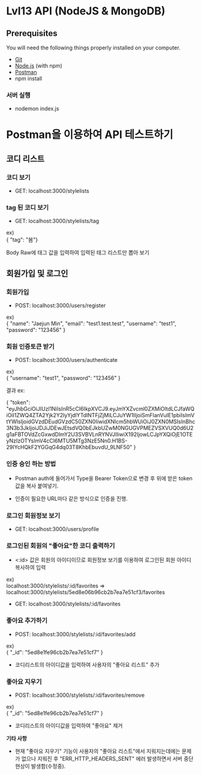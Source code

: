 # Lvl13 API (NodeJS & MongoDB)



## Prerequisites

You will need the following things properly installed on your computer.

* [Git](https://git-scm.com/)
* [Node.js](https://nodejs.org/) (with npm)
* [Postman](https://www.postman.com/)
* npm install

<h3><b>서버 실행</b></h3>

* nodemon index.js

# Postman을 이용하여 API 테스트하기


## 코디 리스트

<h3><b>코디 보기</b></h3>

* GET: localhost:3000/stylelists


<h3><b>tag 된 코디 보기</b></h3>

* GET: localhost:3000/stylelists/tag

ex)</br>
<t>{	"tag": "봄"}</t>

<p><t>Body Raw에 태그 값을 입력하여 입력된 태그 리스트만 뽑아 보기</t></p>

## 회원가입 및 로그인

<h3><b>회원가입</b></h3>

* POST: localhost:3000/users/register

ex)</br>
  {
	"name": "Jaejun Min",
	"email": "test1.test.test",
	"username": "test1",
	"password": "123456"
}

<h3><b>회원 인증토큰 받기</b></h3>

* POST: localhost:3000/users/authenticate

ex)<br>
<t>{
	"username": "test1",
	"password": "123456"
}</t>

결과 ex:<br>

<t>{
    "token": "eyJhbGciOiJIUzI1NiIsInR5cCI6IkpXVCJ9.eyJmYXZvcml0ZXMiOltdLCJfaWQiOiI1ZWQ4ZTA2Yjk2Y2IyYjdlYTdlNTFjZjMiLCJuYW1lIjoiSmFlanVuIE1pbiIsImVtYWlsIjoidGVzdDEudGVzdC50ZXN0IiwidXNlcm5hbWUiOiJ0ZXN0MSIsInBhc3N3b3JkIjoiJDJiJDEwJEtsdVQ0bEJkbUZwM0NGUGVPMEZVSXVUQ0d6U2g1aFBTOVdZcGxwdDlmY2U3SVBVLnRYNVJlIiwiX192IjowLCJpYXQiOjE1OTEyNzIzOTYsImV4cCI6MTU5MTg3NzE5Nn0.H1BS-29IYcHQkF2YGGqG4dq03T8KhbEbuvdU_9LNF50"
}</t>

<h3><b>인증 승인 하는 방법</b></h3>

* Postman auth에 들어가서 Type을 Bearer Token으로 변경 후 위에 받은 token 값을 복사 붙여넣기.

* 인증이 필요한 URL마다 같은 방식으로 인증을 진행.


<h3><b>로그인 회원정보 보기</b></h3>


* GET: localhost:3000/users/profile


<h3><b>로그인된 회원의 "좋아요"한 코디 출력하기</b></h3>

* <:id> 값은 회원의 아이디이므로 회원정보 보기를 이용하여 로그인된 회원 아이디 복사하여 입력

ex) <br>
<t>localhost:3000/stylelists/:id/favorites => localhost:3000/stylelists/5ed8e06b96cb2b7ea7e51cf3/favorites</t>


* GET: localhost:3000/stylelists/:id/favorites


<h3><b>좋아요 추가하기</b></h3>


* POST: localhost:3000/stylelists/:id/favorites/add

ex)<br>
<t>{
	"\_id": "5ed8e1fe96cb2b7ea7e51cf7"
 }</t>

*  코디리스트의 아이디값을 입력하여 사용자의 "좋아요 리스트" 추가

<h3><b>좋아요 지우기</b></h3>


* POST: localhost:3000/stylelists/:id/favorites/remove

ex)<br>
{
 "\_id": "5ed8e1fe96cb2b7ea7e51cf7"
}

* 코디리스트의 아이디값을 입력하여 "좋아요" 제거

**기타 사항**
* 현재  "좋아요 지우기" 기능이 사용자의 "좋아요 리스트"에서 지워지는데에는 문제가 없으나 지워진 후 "ERR_HTTP_HEADERS_SENT" 에러 발생하면서 서버 중단 현상이 발생함(수정중).
